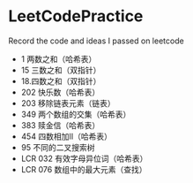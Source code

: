 # LeetCodePractice
Record the code and ideas I passed on leetcode
+ 1 两数之和（哈希表）
+ 15 三数之和（双指针）
+ 18.四数之和（双指针）
+ 202 快乐数（哈希表）
+ 203 移除链表元素（链表）
+ 349 两个数组的交集（哈希表）
+ 383 赎金信（哈希表）
+ 454 四数相加II（哈希表）
+ 95 不同的二叉搜索树
+ LCR 032 有效字母异位词（哈希表）
+ LCR 076 数组中的最大元素（查找）

